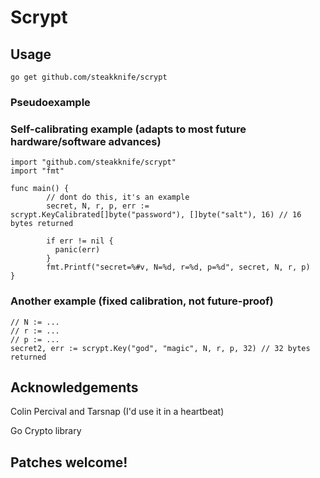# Scrypt

## Usage

    go get github.com/steakknife/scrypt

### Pseudoexample

### Self-calibrating example (adapts to most future hardware/software advances)

```golang
import "github.com/steakknife/scrypt"
import "fmt"

func main() {
        // dont do this, it's an example
        secret, N, r, p, err := scrypt.KeyCalibrated[]byte("password"), []byte("salt"), 16) // 16 bytes returned
        
        if err != nil {
          panic(err)
        }
        fmt.Printf("secret=%#v, N=%d, r=%d, p=%d", secret, N, r, p)
}
```

### Another example (fixed calibration, not future-proof)

```golang
// N := ...
// r := ...
// p := ...
secret2, err := scrypt.Key("god", "magic", N, r, p, 32) // 32 bytes returned
```

## Acknowledgements

Colin Percival and Tarsnap (I'd use it in a heartbeat)

Go Crypto library

## Patches welcome!
